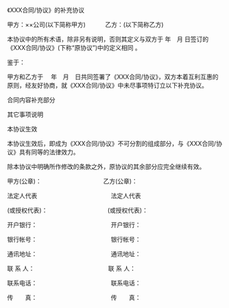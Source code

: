 
 


《XXX合同/协议》的补充协议


甲方：××公司(以下简称甲方)　　　 乙方：(以下简称乙方)


本协议中的所有术语，除非另有说明，否则其定义与双方于 年　月 日签订的《XXX合同/协议》(下称“原协议”)中的定义相同 。


鉴于：


甲方和乙方于　 年　月　日共同签署了《XXX合同/协议》，双方本着互利互惠的原则，经友好协商，就《XXX合同/协议》中未尽事项特订立以下补充协议。


合同内容补充部分


其它事项说明


本协议生效


本协议生效后，即成为《XXX合同/协议》不可分割的组成部分，与《XXX合同/协议》具有同等的法律效力。


除本协议中明确所作修改的条款之外，原协议的其余部分应完全继续有效。


甲方(公章)：　　　　　　　　　　 乙方(公章)：


法定人代表　　　　　　　　　　　　 法定人代表


(或授权代表)：　　　　　　　　　　(或授权代表)：


开户银行：　　　　　　　　　　　　 开户银行：


银行帐号：　　　　　　　　　　　　 银行帐号：


通讯地址：　　　　　　　　　　　　 通讯地址：


联 系 人：　　　　　　　　　　　　 联 系 人：


联系电话：　　　　　　　　　　　　 联系电话：


传　　真：　　　　　　　　　　　　 传　　真：




 


 

 
 
 
 
 
  


  
 

  


  


  
 
 
 
 

